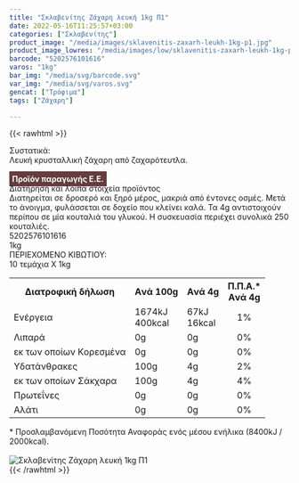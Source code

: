 ```yaml
---
title: "Σκλαβενίτης Ζάχαρη λευκή 1kg Π1"
date: 2022-05-16T11:25:57+03:00
categories: ["Σκλαβενίτης"]
product_image: "/media/images/sklavenitis-zaxarh-leukh-1kg-p1.jpg"
product_image_lowres: "/media/images/low/sklavenitis-zaxarh-leukh-1kg-p1.jpg"
barcode: "5202576101616"
varos: "1kg"
bar_img: "/media/svg/barcode.svg"
var_img: "/media/svg/varos.svg"
gencat: ["Τρόφιμα"]
tags: ["Ζάχαρη"]

---
```

{{< rawhtml >}}

<div class="sload633"><div class="product"><div id="sistatika">Συστατικά:</div><div class="alltext">Λευκή κρυσταλλική ζάχαρη από ζαχαρότευτλα.<br><br><b style="background:#643d3f;color:#fff;padding:5px">Προϊόν παραγωγής Ε.Ε.</b><br></div><div id="loipa">Διατήρηση και λοιπά στοιχεία προϊόντος</div><div class="alltext">Διατηρείται σε δροσερό και ξηρό μέρος, μακριά από έντονες οσμές. Μετά το άνοιγμα, φυλάσσεται σε δοχείο που κλείνει καλά. Τα 4g αντιστοιχούν περίπου σε μία κουταλιά του γλυκού. H συσκευασία περιέχει συνολικά 250 κουταλιές.</div><div id="barcode"><div id="barimage1"></div><span id="bartext">5202576101616</span></div><div id="varos"><div id="varosimage1"></div><span id="varostext">1kg</span></div><div id="kivotio">ΠΕΡΙΕΧΟΜΕΝΟ ΚΙΒΩΤΙΟΥ:<br>10 τεμάχια Χ 1kg</div><div class="tabout"><table id="diatable"><tbody><tr><th>Διατροφική δήλωση</th><th>Aνά 100g</th><th>Aνά 4g</th><th>Π.Π.Α.*<br>Aνά 4g</th></tr><tr><td class="texr2">Ενέργεια</td><td class="texr">1674kJ<br>400kcal</td><td class="texr">67kJ<br>16kcal</td><td class="texr" style="text-align:center">1%</td></tr><tr><td class="texr2">Λιπαρά</td><td class="texr">0g</td><td class="texr">0g</td><td class="texr" style="text-align:center">0%</td></tr><tr><td class="gray">εκ των οποίων Kορεσµένα</td><td class="gray2">0g</td><td class="gray2">0g</td><td class="gray2" style="text-align:center">0%</td></tr><tr><td class="texr2">Yδατάνθρακες</td><td class="texr">100g</td><td class="texr">4g</td><td class="texr" style="text-align:center">2%</td></tr><tr><td class="gray">εκ των οποίων Σάκχαρα</td><td class="gray2">100g</td><td class="gray2">4g</td><td class="gray2" style="text-align:center">4%</td></tr><tr><td class="texr2">Πρωτεΐνες</td><td class="texr">0g</td><td class="texr">0g</td><td class="texr" style="text-align:center">0%</td></tr><tr><td class="texr2">Αλάτι</td><td class="texr">0g</td><td class="texr">0g</td><td class="texr" style="text-align:center">0%</td></tr></tbody></table></div><div class="alltext">* Προσλαμβανόμενη Ποσότητα Αναφοράς ενός μέσου ενήλικα (8400kJ / 2000kcal).</div><br><div class="pimg"><img alt="Σκλαβενίτης Ζάχαρη λευκή 1kg Π1" title="Σκλαβενίτης Ζάχαρη λευκή 1kg Π1" src="/media/images/sklavenitis-zaxarh-leukh-1kg-p1.jpg"></div></div></div>
{{< /rawhtml >}}


